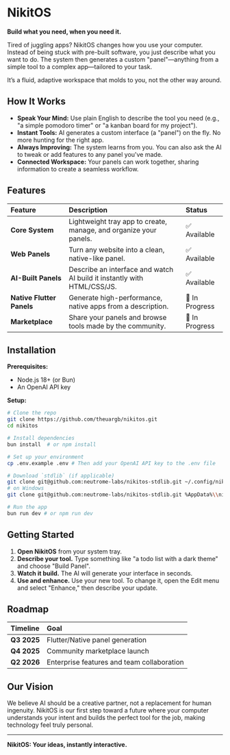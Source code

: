 # NikitOS

**Build what you need, when you need it.**

Tired of juggling apps? NikitOS changes how you use your computer. Instead of being stuck with pre-built software, you just describe what you want to do. The system then generates a custom "panel"—anything from a simple tool to a complex app—tailored to your task.

It’s a fluid, adaptive workspace that molds to you, not the other way around.

## How It Works

*   **Speak Your Mind:** Use plain English to describe the tool you need (e.g., "a simple pomodoro timer" or "a kanban board for my project").
*   **Instant Tools:** AI generates a custom interface (a "panel") on the fly. No more hunting for the right app.
*   **Always Improving:** The system learns from you. You can also ask the AI to tweak or add features to any panel you've made.
*   **Connected Workspace:** Your panels can work together, sharing information to create a seamless workflow.

## Features

| Feature | Description | Status |
| :--- | :--- | :--- |
| **Core System** | Lightweight tray app to create, manage, and organize your panels. | ✅ Available |
| **Web Panels** | Turn any website into a clean, native-like panel. | ✅ Available |
| **AI-Built Panels**| Describe an interface and watch AI build it instantly with HTML/CSS/JS. | ✅ Available |
| **Native Flutter Panels**| Generate high-performance, native apps from a description. | 🚧 In Progress |
| **Marketplace** | Share your panels and browse tools made by the community. | 🚧 In Progress |

## Installation

**Prerequisites:**
*   Node.js 18+ (or Bun)
*   An OpenAI API key

**Setup:**
```bash
# Clone the repo
git clone https://github.com/theuargb/nikitos.git
cd nikitos

# Install dependencies
bun install  # or npm install

# Set up your environment
cp .env.example .env # Then add your OpenAI API key to the .env file

# Download `stdlib` (if applicable)
git clone git@github.com:neutrome-labs/nikitos-stdlib.git ~/.config/nikitos/stdlib
# on Windows
git clone git@github.com:neutrome-labs/nikitos-stdlib.git %AppData%\\nikitos\\stdlib

# Run the app
bun run dev # or npm run dev
```

## Getting Started

1.  **Open NikitOS** from your system tray.
2.  **Describe your tool.** Type something like "a todo list with a dark theme" and choose "Build Panel".
3.  **Watch it build.** The AI will generate your interface in seconds.
4.  **Use and enhance.** Use your new tool. To change it, open the Edit menu and select "Enhance," then describe your update.

## Roadmap

| Timeline | Goal |
| :--- | :--- |
| **Q3 2025** | Flutter/Native panel generation |
| **Q4 2025** | Community marketplace launch |
| **Q2 2026** | Enterprise features and team collaboration |

## Our Vision

We believe AI should be a creative partner, not a replacement for human ingenuity. NikitOS is our first step toward a future where your computer understands your intent and builds the perfect tool for the job, making technology feel truly personal.

---

**NikitOS: Your ideas, instantly interactive.**
